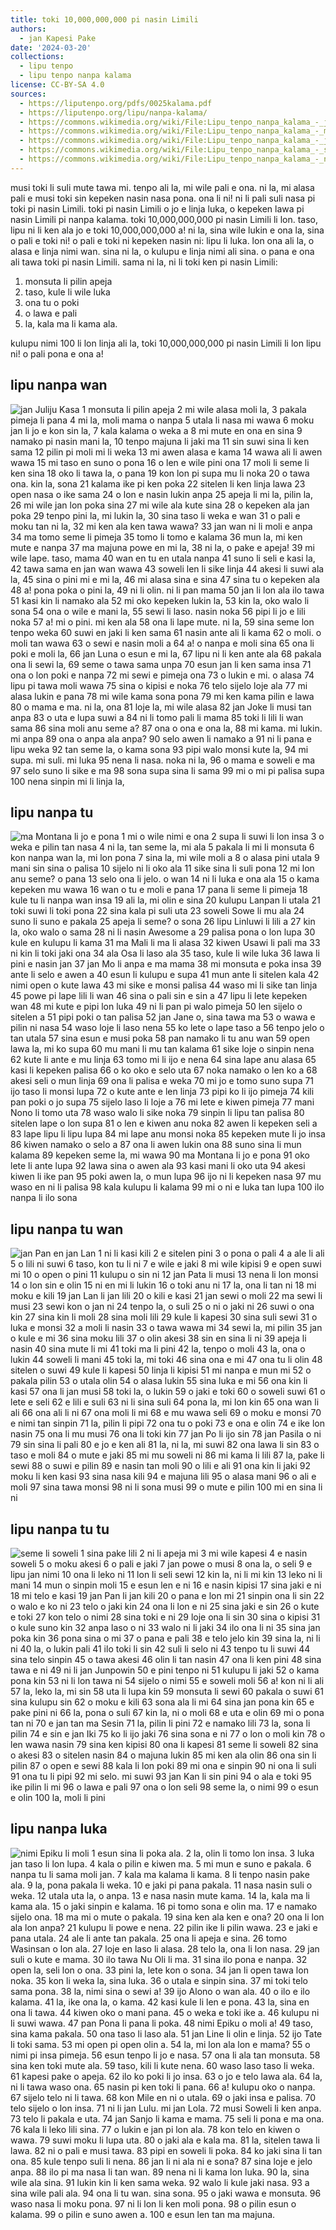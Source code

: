 ```yaml
---
title: toki 10,000,000,000 pi nasin Limili
authors:
  - jan Kapesi Pake
date: '2024-03-20'
collections:
  - lipu tenpo
  - lipu tenpo nanpa kalama
license: CC-BY-SA 4.0
sources:
  - https://liputenpo.org/pdfs/0025kalama.pdf
  - https://liputenpo.org/lipu/nanpa-kalama/
  - https://commons.wikimedia.org/wiki/File:Lipu_tenpo_nanpa_kalama_-_jan_Juliju_Kasa.png
  - https://commons.wikimedia.org/wiki/File:Lipu_tenpo_nanpa_kalama_-_ma_Montana_li_jo_e_pona.png
  - https://commons.wikimedia.org/wiki/File:Lipu_tenpo_nanpa_kalama_-_jan_Pan_en_jan_Lan.png
  - https://commons.wikimedia.org/wiki/File:Lipu_tenpo_nanpa_kalama_-_seme_li_soweli.png
  - https://commons.wikimedia.org/wiki/File:Lipu_tenpo_nanpa_kalama_-_nimi_Epiku_li_moli.png
---
```


musi toki li suli mute tawa mi. tenpo ali la, mi wile pali e ona. ni la, mi alasa pali e musi toki sin kepeken nasin nasa pona. ona li ni! ni li pali suli nasa pi toki pi nasin Limili. toki pi nasin Limili o jo e linja luka, o kepeken lawa pi nasin Limili pi nanpa kalama. toki 10,000,000,000 pi nasin Limili li lon. taso, lipu ni li ken ala jo e toki 10,000,000,000 a! ni la, sina wile lukin e ona la, sina o pali e toki ni! o pali e toki ni kepeken nasin ni: lipu li luka. lon ona ali la, o alasa e linja nimi wan. sina ni la, o kulupu e linja nimi ali sina. o pana e ona ali tawa toki pi nasin Limili. sama ni la, ni li toki ken pi nasin Limili:

1. monsuta li pilin apeja
35. taso, kule li wile luka
72. ona tu o poki
96. o lawa e pali
14. la, kala ma li kama ala.

kulupu nimi 100 li lon linja ali la, toki 10,000,000,000 pi nasin Limili li lon lipu ni! o pali pona e ona a!

## lipu nanpa wan
![jan Juliju Kasa](https://upload.wikimedia.org/wikipedia/commons/f/f5/Lipu_tenpo_nanpa_kalama_-_jan_Juliju_Kasa.png)
1 monsuta li pilin apeja
2 mi wile alasa moli la,
3 pakala pimeja li pana
4 mi la, moli mama o nanpa
5 utala li nasa mi wawa
6 moku jan li jo e kon sin la,
7 kala kalama o weka a
8 mi mute en ona en sina
9 namako pi nasin mani la,
10 tenpo majuna li jaki ma
11 sin suwi sina li ken sama
12 pilin pi moli mi li weka
13 mi awen alasa e kama
14 wawa ali li awen wawa
15 mi taso en suno o pona
16 o len e wile pini ona
17 moli li seme li ken sina
18 oko li tawa la, o pana
19 kon lon pi supa mu li noka
20 o tawa ona. kin la, sona
21 kalama ike pi ken poka
22 sitelen li ken linja lawa
23 open nasa o ike sama
24 o lon e nasin lukin anpa
25 apeja li mi la, pilin la,
26 mi wile jan lon poka sina
27 mi wile ala kute sina
28 o kepeken ala jan poka
29 tenpo pini la, mi lukin la,
30 sina taso li weka e wan
31 o pali e moku tan ni la,
32 mi ken ala ken tawa wawa?
33 jan wan ni li moli e anpa
34 ma tomo seme li pimeja
35 tomo li tomo e kalama
36 mun la, mi ken mute e nanpa
37 ma majuna powe en mi la,
38 ni la, o pake e apeja!
39 mi wile lape. taso, mama
40 wan en tu en utala nanpa
41 suno li seli e kasi la,
42 tawa sama en jan wan wawa
43 soweli len li sike linja
44 akesi li suwi ala la,
45 sina o pini mi e mi la,
46 mi alasa sina e sina
47 sina tu o kepeken ala
48 a! pona poka o pini la,
49 ni li olin. ni li pan mama
50 jan li lon ala ilo tawa
51 kasi kin li namako ala
52 mi oko kepeken lukin la,
53 kin la, oko walo li sona
54 ona o wile e mani la,
55 sewi li laso. nasin noka
56 pipi li jo e lili noka
57 a! mi o pini. mi ken ala
58 ona li lape mute. ni la,
59 sina seme lon tenpo weka
60 suwi en jaki li ken sama
61 nasin ante ali li kama
62 o moli. o moli tan wawa
63 o sewi e nasin moli a
64 a! o nanpa e moli sina
65 ona li poki e moli la,
66 jan Luna o esun e mi la,
67 lipu ni li ken ante ala
68 pakala ona li sewi la,
69 seme o tawa sama unpa
70 esun jan li ken sama insa
71 ona o lon poki e nanpa
72 mi sewi e pimeja ona
73 o lukin e mi. o alasa
74 lipu pi tawa moli wawa
75 sina o kipisi e noka
76 telo sijelo loje ala
77 mi alasa lukin e pana
78 mi wile kama sona pona
79 mi ken kama pilin e lawa
80 o mama e ma. ni la, ona
81 loje la, mi wile alasa
82 jan Joke li musi tan anpa
83 o uta e lupa suwi a
84 ni li tomo pali li mama
85 toki li lili li wan sama
86 sina moli anu seme a?
87 ona o ona e ona la,
88 mi kama. mi lukin. mi anpa
89 ona o anpa ala anpa?
90 selo awen li namako a
91 ni li pana e lipu weka
92 tan seme la, o kama sona
93 pipi walo monsi kute la,
94 mi supa. mi suli. mi luka
95 nena li nasa. noka ni la,
96 o mama e soweli e ma
97 selo suno li sike e ma
98 sona supa sina li sama
99 mi o mi pi palisa supa
100 nena sinpin mi li linja la, 

## lipu nanpa tu
![ma Montana li jo e pona](https://upload.wikimedia.org/wikipedia/commons/5/51/Lipu_tenpo_nanpa_kalama_-_ma_Montana_li_jo_e_pona.png)
1 mi o wile nimi e ona
2 supa li suwi li lon insa
3 o weka e pilin tan nasa
4 ni la, tan seme la, mi ala
5 pakala li mi li monsuta
6 kon nanpa wan la, mi lon pona
7 sina la, mi wile moli a
8 o alasa pini utala
9 mani sin sina o palisa
10 sijelo ni li oko ala
11 sike sina li suli pona
12 mi lon anu seme? o pana
13 selo ona li jelo. o wan
14 ni li luka e ona ala
15 o kama kepeken mu wawa
16 wan o tu e moli e pana
17 pana li seme li pimeja
18 kule tu li nanpa wan insa
19 ali la, mi olin e sina
20 kulupu Lanpan li utala
21 toki suwi li toki pona
22 sina kala pi suli uta
23 soweli Sowe li mu ala
24 suno li suno e pakala
25 apeja li seme? o sona
26 lipu Linluwi li lili a
27 kin la, oko walo o sama
28 ni li nasin Awesome a
29 palisa pona o lon lupa
30 kule en kulupu li kama
31 ma Mali li ma li alasa
32 kiwen Usawi li pali ma
33 ni kin li toki jaki ona
34 ala Osa li laso ala
35 taso, kule li wile luka
36 lawa li pini e nasin jan
37 jan Mo li anpa e ma mama
38 mi monsuta e poka insa
39 ante li selo e awen a
40 esun li kulupu e supa
41 mun ante li sitelen kala
42 nimi open o kute lawa
43 mi sike e monsi palisa
44 waso mi li sike tan linja
45 powe pi lape lili li wan
46 sina o pali sin e sin a
47 lipu li lete kepeken wan
48 mi kute e pipi lon luka
49 ni li pan pi walo pimeja
50 len sijelo o sitelen a
51 pipi poki o tan palisa
52 jan Jane o, sina tawa ma
53 o wawa e pilin ni nasa
54 waso loje li laso nena
55 ko lete o lape taso a
56 tenpo jelo o tan utala
57 sina esun e musi poka
58 pan namako li tu anu wan
59 open lawa la, mi ko supa
60 mu mani li mu tan kalama
61 sike loje o sinpin nena
62 kute li ante e mu linja
63 tomo mi li ijo e nena
64 sina lape anu alasa
65 kasi li kepeken palisa
66 o ko oko e selo uta
67 noka namako o len ko a
68 akesi seli o mun linja
69 ona li palisa e weka
70 mi jo e tomo suno supa
71 ijo taso li monsi lupa
72 o kute ante e len linja
73 pipi ko li ijo pimeja
74 kili pan poki o jo supa
75 sijelo laso li loje a
76 mi lete e kiwen pimeja
77 mani Nono li tomo uta
78 waso walo li sike noka
79 sinpin li lipu tan palisa
80 sitelen lape o lon supa
81 o len e kiwen anu noka
82 awen li kepeken seli a
83 lape lipu li lipu lupa
84 mi lape anu monsi noka
85 kepeken mute li jo insa
86 kiwen namako o selo a
87 ona li awen lukin ona
88 suno sina li mun kalama
89 kepeken seme la, mi wawa
90 ma Montana li jo e pona
91 oko lete li ante lupa
92 lawa sina o awen ala
93 kasi mani li oko uta
94 akesi kiwen li ike pan
95 poki awen la, o mun lupa
96 ijo ni li kepeken nasa
97 mu waso en ni li palisa
98 kala kulupu li kalama
99 mi o ni e luka tan lupa
100 ilo nanpa li ilo sona 

## lipu nanpa tu wan
![jan Pan en jan Lan](https://upload.wikimedia.org/wikipedia/commons/1/14/Lipu_tenpo_nanpa_kalama_-_jan_Pan_en_jan_Lan.png)
1 ni li kasi kili
2 e sitelen pini
3 o pona o pali
4 a ale li ali
5 o lili ni suwi
6 taso, kon tu li ni
7 e wile e jaki
8 mi wile kipisi
9 e open suwi mi
10 o open o pini
11 kulupu o sin ni
12 jan Pata li musi
13 nena li lon monsi
14 o lon sin e olin
15 ni en mi li lukin
16 o toki anu ni
17 la, ona li tan ni
18 mi moku e kili
19 jan Lan li jan lili
20 o kili e kasi
21 jan sewi o moli
22 ma sewi li musi
23 sewi kon o jan ni
24 tenpo la, o suli
25 o ni o jaki ni
26 suwi o ona kin
27 sina kin li moli
28 sina moli lili
29 kule li kapesi
30 sina suli sewi
31 o luka e monsi
32 a moli li nasin
33 o tawa wawa mi
34 sewi la, mi pilin
35 jan o kule e mi
36 sina moku lili
37 o olin akesi
38 sin en sina li ni
39 apeja li nasin
40 sina mute li mi
41 toki ma li pini
42 la, tenpo o moli
43 la, ona o lukin
44 soweli li mani
45 toki la, mi toki
46 sina ona e mi
47 ona tu li olin
48 sitelen o suwi
49 kule li kapesi
50 linja li kipisi
51 mi nanpa e mun mi
52 o pakala pilin
53 o utala olin
54 o alasa lukin
55 sina luka e mi
56 ona kin li kasi
57 ona li jan musi
58 toki la, o lukin
59 o jaki e toki
60 o soweli suwi
61 o lete e seli
62 e lili e suli
63 ni li sina suli
64 pona la, mi lon kin
65 ona wan li ali
66 ona ali li ni
67 ona moli li mi
68 e mu wawa seli
69 o moku e monsi
70 e nimi tan sinpin
71 la, pilin li pipi
72 ona tu o poki
73 e ona e olin
74 e ike lon nasin
75 ona li mu musi
76 ona li toki kin
77 jan Po li ijo sin
78 jan Pasila o ni
79 sin sina li pali
80 e jo e ken ali
81 la, ni la, mi suwi
82 ona lawa li sin
83 o taso e moli
84 o mute e jaki
85 mi mu soweli ni
86 mi kama li lili
87 la, pake li sewi
88 o suwi e pilin
89 e nasin tan moli
90 o lili e ali
91 ona kin li jaki
92 moku li ken kasi
93 sina nasa kili
94 e majuna lili
95 o alasa mani
96 o ali e moli
97 sina tawa monsi
98 ni li sona musi
99 o mute e pilin
100 mi en sina li ni 

## lipu nanpa tu tu
![seme li soweli](https://upload.wikimedia.org/wikipedia/commons/1/14/Lipu_tenpo_nanpa_kalama_-_seme_li_soweli.png)
1 sina pake lili
2 ni li apeja mi
3 mi wile kapesi
4 e nasin soweli
5 o moku akesi
6 o pali e jaki
7 jan powe o musi
8 ona la, o seli
9 e lipu jan nimi
10 ona li leko ni
11 lon li seli sewi
12 kin la, ni li mi kin
13 leko ni li mani
14 mun o sinpin moli
15 e esun len e ni
16 e nasin kipisi
17 sina jaki e ni
18 mi telo e kasi
19 jan Pan li jan kili
20 o pana e lon mi
21 sinpin ona li sin
22 o walo e ko ni
23 telo o jaki kin
24 ona li lon e ni
25 sina jaki e sin
26 o kute e toki
27 kon telo o nimi
28 sina toki e ni
29 loje ona li sin
30 sina o kipisi
31 o kule suno kin
32 anpa laso o ni
33 walo ni li jaki
34 ilo ona li ni
35 sina jan poka kin
36 pona sina o mi
37 o pana e pali
38 e telo jelo kin
39 sina la, ni li ni
40 la, o lukin pali
41 ilo toki li sin
42 suli li selo ni
43 tenpo tu li suwi
44 sina telo sinpin
45 o tawa akesi
46 olin li tan nasin
47 ona li ken pini
48 sina tawa e ni
49 ni li jan Junpowin
50 e pini tenpo ni
51 kulupu li jaki
52 o kama pona kin
53 ni li lon tawa ni
54 sijelo o nimi
55 e soweli moli
56 a! kon ni li ali
57 la, leko la, mi sin
58 uta li lupa kin
59 monsuta li sewi
60 pakala o suwi
61 sina kulupu sin
62 o moku e kili
63 sona ala li mi
64 sina jan pona kin
65 e pake pini ni
66 la, pona o suli
67 kin la, ni o moli
68 e uta e olin
69 mi o pona tan ni
70 e jan tan ma Sesin
71 la, pilin li pini
72 e namako lili
73 la, sona li pilin
74 e sin e jan Iki
75 ko li ijo jaki
76 sina sona e ni
77 o lon o moli kin
78 o len wawa nasin
79 sina ken kipisi
80 ona li kapesi
81 seme li soweli
82 sina o akesi
83 o sitelen nasin
84 o majuna lukin
85 mi ken ala olin
86 ona sin li pilin
87 o open e sewi
88 kala li lon poki
89 mi ona e sinpin
90 ni ona li suli
91 ona tu li pipi
92 mi selo. mi suwi
93 jan Kan li sin pini
94 o ala e toki
95 ike pilin li mi
96 o lawa e pali
97 ona o lon seli
98 seme la, o nimi
99 o esun e olin
100 la, moli li pini 

## lipu nanpa luka
![nimi Epiku li moli](https://upload.wikimedia.org/wikipedia/commons/8/8c/Lipu_tenpo_nanpa_kalama_-_nimi_Epiku_li_moli.png)
1 esun sina li poka ala.
2 la, olin li tomo lon insa.
3 luka jan taso li lon lupa.
4 kala o pilin e kiwen ma.
5 mi mun e suno e pakala.
6 nanpa tu li sama moli jan.
7 kala ma kalama li kama.
8 li tenpo nasin pake ala.
9 la, pona pakala li weka.
10 e jaki pi pana pakala.
11 nasa nasin suli o weka.
12 utala uta la, o anpa.
13 e nasa nasin mute kama.
14 la, kala ma li kama ala.
15 o jaki sinpin e kalama.
16 pi tomo sona e olin ma.
17 e namako sijelo ona.
18 ma mi o mute o pakala.
19 sina ken ala ken e ona?
20 ona li lon ala lon anpa?
21 kulupu li powe e nena.
22 pilin ike li pilin wawa.
23 e jaki e pana utala.
24 ale li ante tan pakala.
25 ona li apeja e sina.
26 tomo Wasinsan o lon ala.
27 loje en laso li alasa.
28 telo la, ona li lon nasa.
29 jan suli o kute e mama.
30 ilo tawa Nu Oli li ma.
31 sina ilo pona e nanpa.
32 open la, seli lon o ona.
33 pini la, lete kon o sona.
34 jan li open tawa lon noka.
35 kon li weka la, sina luka.
36 o utala e sinpin sina.
37 mi toki telo sama pona.
38 la, nimi sina o sewi a!
39 ijo Alono o wan ala.
40 o ilo e ilo kalama.
41 la, ike ona la, o kama.
42 kasi kule li len e pona.
43 la, sina en ona li tawa.
44 kiwen oko o mani pana.
45 o weka e toki ike a.
46 kulupu ni li suwi wawa.
47 pan Pona li pana li poka.
48 nimi Epiku o moli a!
49 taso, sina kama pakala.
50 ona taso li laso ala.
51 jan Line li olin e linja.
52 ijo Tate li toki sama.
53 mi open pi open olin a.
54 la, mi lon ala lon e mama?
55 o nimi pi insa pimeja.
56 esun tenpo li jo e nasa.
57 ona li ala tan monsuta.
58 sina ken toki mute ala.
59 taso, kili li kute nena.
60 waso laso taso li weka.
61 kapesi pake o apeja.
62 ilo ko poki li jo insa.
63 o jo e telo lawa ala.
64 la, ni li tawa waso ona.
65 nasin pi ken toki li pana.
66 a! kulupu oko o nanpa.
67 sijelo telo ni li tawa.
68 kon Mile en ni o utala.
69 o jaki insa e palisa.
70 telo sijelo o lon insa.
71 ni li jan Lulu. mi jan Lola.
72 musi Soweli li ken anpa.
73 telo li pakala e uta.
74 jan Sanjo li kama e mama.
75 seli li pona e ma ona.
76 kala li leko lili sina.
77 o lukin e jan pi lon ala.
78 kon telo en kiwen o wawa.
79 suwi moku li lupa uta.
80 o jaki ala e kala ma.
81 la, sitelen tawa li lawa.
82 ni o pali e musi tawa.
83 pipi en soweli li poka.
84 ko jaki sina li tan ona.
85 kule tenpo suli li nena.
86 jan li ni ala ni e sona?
87 sina loje e jelo anpa.
88 ilo pi ma nasa li tan wan.
89 nena ni li kama lon luka.
90 la, sina wile ala sina.
91 lukin kin li ken sama weka.
92 walo li kule jaki nasa.
93 a sina wile pali ala.
94 ona li tu wan. sina sona.
95 o jaki wawa e monsuta.
96 waso nasa li moku pona.
97 ni li lon li ken moli pona.
98 o pilin esun o kalama.
99 o pilin e suno awen a.
100 e esun len tan ma majuna.